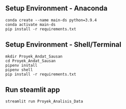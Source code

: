 ## Setup Environment - Anaconda
```
conda create --name main-ds python=3.9.4
conda activate main-ds
pip install -r requirements.txt
```

## Setup Environment - Shell/Terminal
```
mkdir Proyek_Andat_Sausan
cd Proyek_Andat_Sausan
pipenv install
pipenv shell
pip install -r requirements.txt
```

## Run steamlit app
```
streamlit run Proyek_Analisis_Data
```
